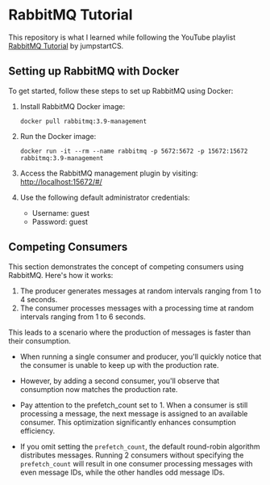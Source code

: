 # RabbitMQ Tutorial

This repository is what I learned while following the YouTube playlist [RabbitMQ Tutorial](https://www.youtube.com/playlist?list=PLalrWAGybpB-UHbRDhFsBgXJM1g6T4IvO) by jumpstartCS.

## Setting up RabbitMQ with Docker

To get started, follow these steps to set up RabbitMQ using Docker:

1. Install RabbitMQ Docker image:
    ```
    docker pull rabbitmq:3.9-management
    ```

2. Run the Docker image:
    ```
    docker run -it --rm --name rabbitmq -p 5672:5672 -p 15672:15672 rabbitmq:3.9-management
    ```

3. Access the RabbitMQ management plugin by visiting:
    [http://localhost:15672/#/](http://localhost:15672/#/)

4. Use the following default administrator credentials:
    - Username: guest
    - Password: guest

## Competing Consumers

This section demonstrates the concept of competing consumers using RabbitMQ. Here's how it works:

1. The producer generates messages at random intervals ranging from 1 to 4 seconds.
2. The consumer processes messages with a processing time at random intervals ranging from 1 to 6 seconds.

This leads to a scenario where the production of messages is faster than their consumption.

- When running a single consumer and producer, you'll quickly notice that the consumer is unable to keep up with the production rate.

- However, by adding a second consumer, you'll observe that consumption now matches the production rate. 

- Pay attention to the prefetch_count set to 1. When a consumer is still processing a message, the next message is assigned to an available consumer. This optimization significantly enhances consumption efficiency.

- If you omit setting the `prefetch_count`, the default round-robin algorithm distributes messages. Running 2 consumers without specifying the `prefetch_count` will result in one consumer processing messages with even message IDs, while the other handles odd message IDs.

